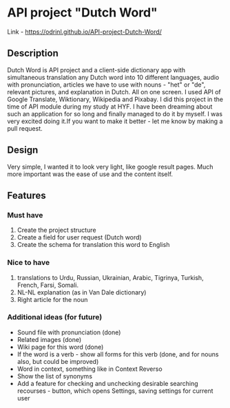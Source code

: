 # API project "Dutch Word"

Link - <https://odrinl.github.io/API-project-Dutch-Word/>

## Description

Dutch Word is API project and a client-side dictionary app with simultaneous translation any Dutch word into 10 different languages, audio with pronunciation, articles we have to use with nouns - "het" or "de", relevant pictures, and explanation in Dutch. All on one screen. I used API of Google Translate, Wiktionary, Wikipedia and Pixabay. I did this project in the time of API module during my study at HYF. I have been dreaming about such an application for so long and finally managed to do it by myself. I was very excited doing it.If you want to make it better - let me know by making a pull request.

## Design

Very simple, I wanted it to look very light, like google result pages. Much more important was the ease of use and the content itself.

## Features

### Must have

1. Create the project structure
2. Create a field for user request (Dutch word)
3. Create the schema for translation this word to English

### Nice to have

1. translations to Urdu, Russian, Ukrainian, Arabic, Tigrinya, Turkish, French, Farsi, Somali.
2. NL-NL explanation (as in Van Dale dictionary)
3. Right article for the noun

### Additional ideas (for future)

- Sound file with pronunciation (done)
- Related images (done)
- Wiki page for this word (done)
- If the word is a verb - show all forms for this verb (done, and for nouns also, but could be improved)
- Word in context, something like in Context Reverso
- Show the list of synonyms
- Add a feature for checking and unchecking desirable searching recourses - button, which opens Settings, saving settings for current user
